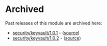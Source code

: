 # Archived

Past releases of this module are archived here:

- [security/keyvault/1.0.1](https://github.com/Azure/bicep-registry-modules/releases/tag/security/keyvault/1.0.1) - ([source](https://github.com/Azure/bicep-registry-modules/tree/security/keyvault/1.0.1/modules/security/keyvault))
- [security/keyvault/1.0.2](https://github.com/Azure/bicep-registry-modules/releases/tag/security/keyvault/1.0.2) - ([source](https://github.com/Azure/bicep-registry-modules/tree/security/keyvault/1.0.2/modules/security/keyvault))
